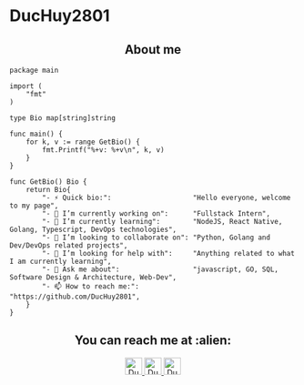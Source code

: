 # DucHuy2801

<h2 align="center">About me</h2>

```golang
package main

import (
	"fmt"
)

type Bio map[string]string

func main() {
	for k, v := range GetBio() {
		fmt.Printf("%+v: %+v\n", k, v)
	}
}

func GetBio() Bio {
	return Bio{
		"- ⚡ Quick bio:":                    "Hello everyone, welcome to my page",
		"- 🔭 I’m currently working on":      "Fullstack Intern",
		"- 🌱 I’m currently learning":        "NodeJS, React Native, Golang, Typescript, DevOps technologies",
		"- 👯 I’m looking to collaborate on": "Python, Golang and Dev/DevOps related projects",
		"- 🤔 I’m looking for help with":     "Anything related to what I am currently learning",
		"- 💬 Ask me about":                  "javascript, GO, SQL, Software Design & Architecture, Web-Dev",
		"- 📫 How to reach me:":              "https://github.com/DucHuy2801",
	}
}
```

<h2 align="center">You can reach me at :alien:</h2>

<p align="center">

  <a href="https://www.linkedin.com/in/huy-nguy%E1%BB%85n-%C4%91%E1%BB%A9c-60409723a/">
    <img src="https://www.vectorlogo.zone/logos/linkedin/linkedin-icon.svg" alt="DucHuy2801 LinkedIn Profile" height="30" width="30">
  </a>
  
  <a href="https://gitlab.com/DucHuy2801">
    <img src="https://www.vectorlogo.zone/logos/gitlab/gitlab-icon.svg" alt="DucHuy2801 GitLab Profile" height="30" width="30">
  </a>
  
  <a href="https://www.instagram.com/theflawedme_11/">
    <img src="https://www.vectorlogo.zone/logos/instagram/instagram-icon.svg" alt="DucHuy Instagram Profile" height="30" width="30">
  </a>
</p>

